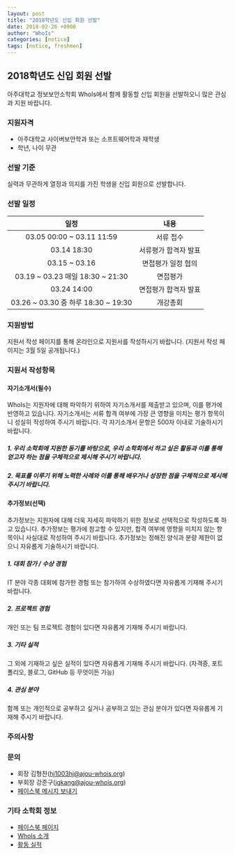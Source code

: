 ```yaml
---
layout: post
title: "2018학년도 신입 회원 선발"
date: 2018-02-26 +0900
author: "WhoIs"
categories: [notice]
tags: [notice, freshmen]
---
```


## 2018학년도 신입 회원 선발
아주대학교 정보보안소학회 WhoIs에서 함께 활동할 신입 회원을 선발하오니 많은 관심과 지원 바랍니다.

### 지원자격
* 아주대학교 사이버보안학과 또는 소프트웨어학과 재학생
* 학년, 나이 무관

### 선발 기준
실력과 무관하게 열정과 의지를 가진 학생을 신입 회원으로 선발합니다.

### 선발 일정

| 일정 | 내용 |
|:-:|:-:|
| 03.05 00:00 ~ 03.11 11:59 | 서류 접수 |
| 03.14 18:30 | 서류평가 합격자 발표 |
| 03.15 ~ 03.16 | 면접평가 일정 협의 |
| 03.19 ~ 03.23 매일 18:30 ~ 21:30 | 면접평가 |
| 03.24 14:00 | 면접평가 합격자 발표 |
| 03.26 ~ 03.30 중 하루 18:30 ~ 19:30 | 개강총회 |

### 지원방법
지원서 작성 페이지를 통해 온라인으로 지원서를 작성하시기 바랍니다.
(지원서 작성 페이지는 3월 5일 공개됩니다.)

### 지원서 작성항목

#### 자기소개서(필수)
WhoIs는 지원자에 대해 파악하기 위하여 자기소개서를 제출받고 있으며, 이를 평가에 반영하고 있습니다.
자기소개서는 서류 합격 여부에 가장 큰 영향을 미치는 평가 항목이니 성실히 작성하여 주시기 바랍니다.
각 자기소개서 문항은 500자 이내로 기술하시기 바랍니다.

##### 1. 우리 소학회에 지원한 동기를 바탕으로, 우리 소학회에서 하고 싶은 활동과 이를 통해 얻고자 하는 점을 구체적으로 제시해 주시기 바랍니다.

##### 2. 목표를 이루기 위해 노력한 사례와 이를 통해 배우거나 성장한 점을 구체적으로 제시해 주시기 바랍니다.

#### 추가정보(선택)
추가정보는 지원자에 대해 더욱 자세히 파악하기 위한 정보로 선택적으로 작성하도록 하고 있습니다.
추가정보는 평가에 참고할 수 있지만, 합격 여부에 영향을 미치지 않는 항목이니 사실대로 작성하여 주시기 바랍니다.
추가정보는 정해진 양식과 분량 제한이 없으니 자유롭게 기술하시기 바랍니다.

##### 1. 대회 참가 / 수상 경험
IT 분야 각종 대회에 참가한 경험 또는 참가하여 수상하였다면 자유롭게 기재해 주시기 바랍니다.

##### 2. 프로젝트 경험
개인 또는 팀 프로젝트 경험이 있다면 자유롭게 기재해 주시기 바랍니다.

##### 3. 기타 실적
그 외에 기재하고 싶은 실적이 있다면 자유롭게 기재해 주시기 바랍니다.
(자격증, 포트폴리오, 블로그, GitHub 등 무엇이든 가능)

##### 4. 관심 분야
함께 또는 개인적으로 공부하고 싶거나 공부하고 있는 관심 분야가 있다면 자유롭게 기재해 주시기 바랍니다.

### 주의사항

### 문의
* 회장 김형찬(hj1003hj@ajou-whois.org)
* 부회장 강준구(jgkang@ajou-whois.org)
* [페이스북 메시지 보내기](https://m.me/ajou-whois)

### 기타 소학회 정보
* [페이스북 페이지](https://fb.com/ajou-whois)
* [WhoIs 소개](https://blog.ajou-whois.org/about/)
* [활동 실적](https://blog.ajou-whois.org/achievement/)
